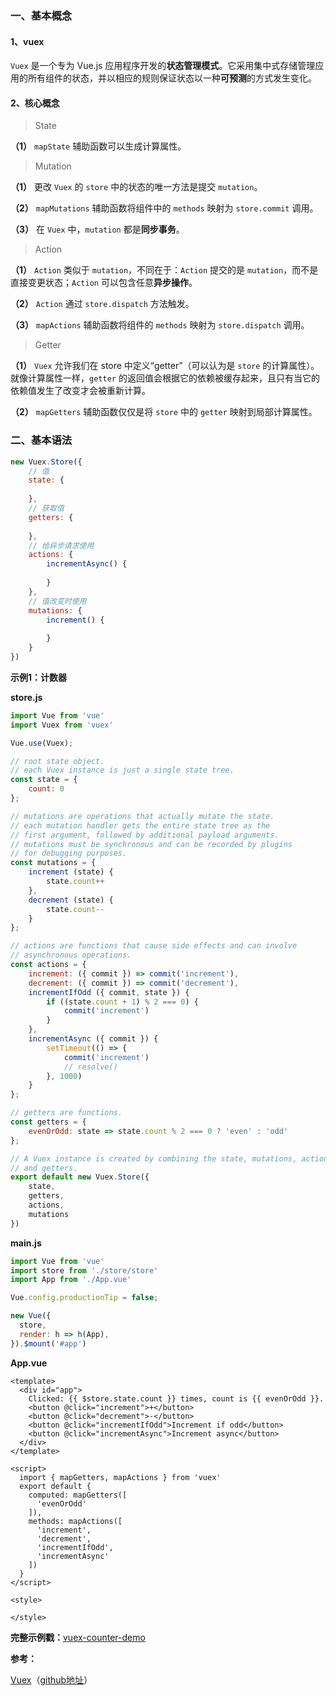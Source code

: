 ### 一、基本概念

#### 1、vuex

`Vuex` 是一个专为 Vue.js 应用程序开发的**状态管理模式**。它采用集中式存储管理应用的所有组件的状态，并以相应的规则保证状态以一种**可预测**的方式发生变化。

#### 2、核心概念

> State

**（1）** `mapState` 辅助函数可以生成计算属性。

> Mutation

**（1）** 更改 `Vuex` 的 `store` 中的状态的唯一方法是提交 `mutation`。

**（2）** `mapMutations` 辅助函数将组件中的 `methods` 映射为 `store.commit` 调用。

**（3）** 在 `Vuex` 中，`mutation` 都是**同步事务**。

> Action

**（1）** `Action` 类似于 `mutation`，不同在于：`Action` 提交的是 `mutation`，而不是直接变更状态；`Action` 可以包含任意**异步操作**。

**（2）** `Action` 通过 `store.dispatch` 方法触发。

**（3）** `mapActions` 辅助函数将组件的 `methods` 映射为 `store.dispatch` 调用。

> Getter

**（1）** `Vuex` 允许我们在 store 中定义“getter”（可以认为是 `store` 的计算属性）。就像计算属性一样，`getter` 的返回值会根据它的依赖被缓存起来，且只有当它的依赖值发生了改变才会被重新计算。

**（2）** `mapGetters` 辅助函数仅仅是将 `store` 中的 `getter` 映射到局部计算属性。

### 二、基本语法

```javascript
new Vuex.Store({
    // 值
    state: {
        
    },
    // 获取值
    getters: {
        
    },
    // 给异步请求使用
    actions: {
        incrementAsync() {
        
        }   
    },
    // 值改变时使用
    mutations: {
        increment() {
        
        }   
    }   
})
```

**示例1：计数器**

**store.js**

```javascript
import Vue from 'vue'
import Vuex from 'vuex'

Vue.use(Vuex);

// root state object.
// each Vuex instance is just a single state tree.
const state = {
    count: 0
};

// mutations are operations that actually mutate the state.
// each mutation handler gets the entire state tree as the
// first argument, followed by additional payload arguments.
// mutations must be synchronous and can be recorded by plugins
// for debugging purposes.
const mutations = {
    increment (state) {
        state.count++
    },
    decrement (state) {
        state.count--
    }
};

// actions are functions that cause side effects and can involve
// asynchronous operations.
const actions = {
    increment: ({ commit }) => commit('increment'),
    decrement: ({ commit }) => commit('decrement'),
    incrementIfOdd ({ commit, state }) {
        if ((state.count + 1) % 2 === 0) {
            commit('increment')
        }
    },
    incrementAsync ({ commit }) {
        setTimeout(() => {
            commit('increment')
            // resolve()
        }, 1000)
    }
};

// getters are functions.
const getters = {
    evenOrOdd: state => state.count % 2 === 0 ? 'even' : 'odd'
};

// A Vuex instance is created by combining the state, mutations, actions,
// and getters.
export default new Vuex.Store({
    state,
    getters,
    actions,
    mutations
})
```

**main.js**

```javascript
import Vue from 'vue'
import store from './store/store'
import App from './App.vue'

Vue.config.productionTip = false;

new Vue({
  store,
  render: h => h(App),
}).$mount('#app')
```

**App.vue**

```vue
<template>
  <div id="app">
    Clicked: {{ $store.state.count }} times, count is {{ evenOrOdd }}.
    <button @click="increment">+</button>
    <button @click="decrement">-</button>
    <button @click="incrementIfOdd">Increment if odd</button>
    <button @click="incrementAsync">Increment async</button>
  </div>
</template>

<script>
  import { mapGetters, mapActions } from 'vuex'
  export default {
    computed: mapGetters([
      'evenOrOdd'
    ]),
    methods: mapActions([
      'increment',
      'decrement',
      'incrementIfOdd',
      'incrementAsync'
    ])
  }
</script>

<style>

</style>
```




**完整示例戳：**[vuex-counter-demo](https://github.com/snowLeopard93/vue-demo/tree/master/vuex/vuex-counter-demo)

**参考：**

[Vuex](https://vuex.vuejs.org/zh/)（[github地址](https://github.com/vuejs/vuex/tree/v3.5.1)）